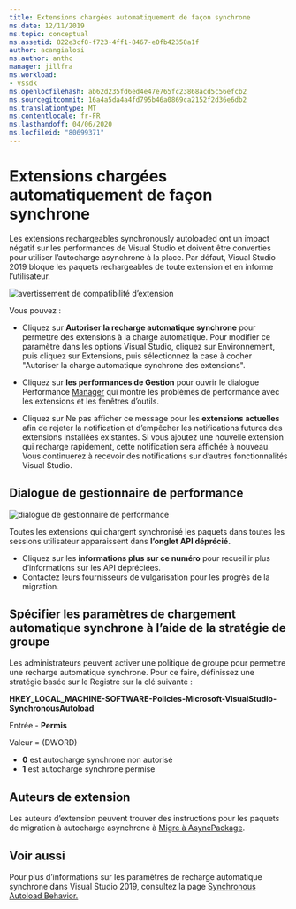 ```yaml
---
title: Extensions chargées automatiquement de façon synchrone
ms.date: 12/11/2019
ms.topic: conceptual
ms.assetid: 822e3cf8-f723-4ff1-8467-e0fb42358a1f
author: acangialosi
ms.author: anthc
manager: jillfra
ms.workload:
- vssdk
ms.openlocfilehash: ab62d235fd6ed4e47e765fc23868acd5c56efcb2
ms.sourcegitcommit: 16a4a5da4a4fd795b46a0869ca2152f2d36e6db2
ms.translationtype: MT
ms.contentlocale: fr-FR
ms.lasthandoff: 04/06/2020
ms.locfileid: "80699371"
---
```

# <a name="synchronously-autoloaded-extensions"></a>Extensions chargées automatiquement de façon synchrone

Les extensions rechargeables synchronously autoloaded ont un impact négatif sur les performances de Visual Studio et doivent être converties pour utiliser l’autocharge asynchrone à la place. Par défaut, Visual Studio 2019 bloque les paquets rechargeables de toute extension et en informe l’utilisateur.

![avertissement de compatibilité d’extension](media/extension-compatibility-warning-16-1.png.png)

Vous pouvez :

- Cliquez sur **Autoriser la recharge automatique synchrone** pour permettre des extensions à la charge automatique. Pour modifier ce paramètre dans les options Visual Studio, cliquez sur Environnement, puis cliquez sur Extensions, puis sélectionnez la case à cocher "Autoriser la charge automatique synchrone des extensions". 

- Cliquez sur **les performances de Gestion** pour ouvrir le dialogue Performance [Manager](#performance-manager-dialog) qui montre les problèmes de performance avec les extensions et les fenêtres d’outils.

- Cliquez sur Ne pas afficher ce message pour les **extensions actuelles** afin de rejeter la notification et d’empêcher les notifications futures des extensions installées existantes. Si vous ajoutez une nouvelle extension qui recharge rapidement, cette notification sera affichée à nouveau. Vous continuerez à recevoir des notifications sur d’autres fonctionnalités Visual Studio.

## <a name="performance-manager-dialog"></a>Dialogue de gestionnaire de performance

![dialogue de gestionnaire de performance](media/performance-manager.png)

Toutes les extensions qui chargent synchronisé les paquets dans toutes les sessions utilisateur apparaissent dans **l’onglet API déprécié.**

* Cliquez sur les **informations plus sur ce numéro** pour recueillir plus d’informations sur les API dépréciées.
* Contactez leurs fournisseurs de vulgarisation pour les progrès de la migration.

## <a name="specify-synchronous-autoload-settings-using-group-policy"></a>Spécifier les paramètres de chargement automatique synchrone à l’aide de la stratégie de groupe

Les administrateurs peuvent activer une politique de groupe pour permettre une recharge automatique synchrone. Pour ce faire, définissez une stratégie basée sur le Registre sur la clé suivante :

**HKEY_LOCAL_MACHINE-SOFTWARE-Policies-Microsoft-VisualStudio-SynchronousAutoload**

Entrée - **Permis**

Valeur = (DWORD)
* **0** est autocharge synchrone non autorisé
* **1** est autocharge synchrone permise

## <a name="extension-authors"></a>Auteurs de extension
Les auteurs d’extension peuvent trouver des instructions pour les paquets de migration à autocharge asynchrone à [Migre à AsyncPackage](https://github.com/Microsoft/VSSDK-Extensibility-Samples/tree/master/AsyncPackageMigration).

## <a name="see-also"></a>Voir aussi
Pour plus d’informations sur les paramètres de recharge automatique synchrone dans Visual Studio 2019, consultez la page [Synchronous Autoload Behavior.](https://devblogs.microsoft.com/visualstudio/updates-to-synchronous-autoload-of-extensions-in-visual-studio-2019/)
